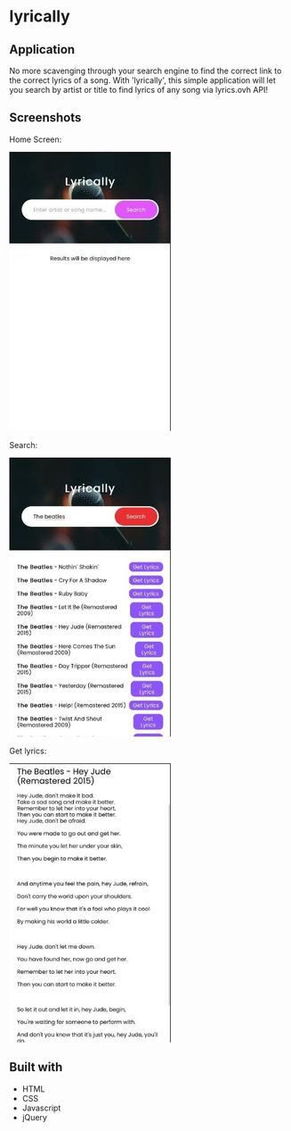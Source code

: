 # lyrically

## Application
No more scavenging through your search engine to find the correct link to the correct lyrics of a song. With 'lyrically', this simple application will let you search by artist or title to find lyrics of any song via lyrics.ovh API!

## Screenshots
Home Screen:

![home](screenshots/1-home.jpg)

Search:

![search](screenshots/2-search.jpg)

Get lyrics:

![lyrics](screenshots/3-lyrics.jpg)

## Built with
* HTML
* CSS
* Javascript
* jQuery
